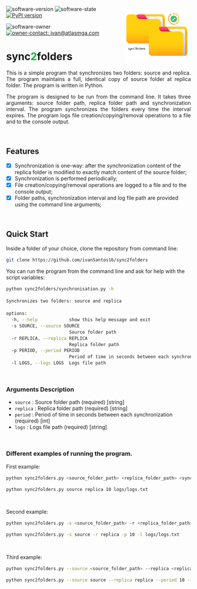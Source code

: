 <a src='https://www.rplumber.io/'><img src='logo.png' align="right" height="138.5" style="margin:10px;" /></a>

![software-version](https://custom-icon-badges.demolab.com/badge/Version-v0.1.0-gray.svg?labelColor=informational&logo=stack) 
![software-state](https://custom-icon-badges.demolab.com/badge/Status%20-Under%20Development-gray.svg?labelColor=informational&logo=gear) 
[![PyPI version](https://badge.fury.io/py/sync2folders.svg)](https://badge.fury.io/py/sync2folders)

![software-owner](https://custom-icon-badges.demolab.com/badge/Owner%20-Ivan%20Santos-gray.svg?labelColor=informational&logo=person)
<a href="mailto:ivan@atlasmga.com" rel="nofollow">![owner-contact: ivan@atlasmga.com](https://custom-icon-badges.demolab.com/badge/Contact%20-ivan@atlasmga.com-gray.svg?labelColor=informational&logo=mail)</a>
<br>
<h1 style="text-align: left;">sync<span style="color: #00b336">2</span>folders</h1>

<p style="text-align: justify;">This is a simple program that synchronizes two folders: source and replica. The program maintains a full, identical copy of source folder at replica folder. The program is written in Python.</p>

<p style="text-align: justify;">The program is designed to be run from the command line. It takes three arguments: source folder path, replica folder path and synchronization interval. The program synchronizes the folders every time the interval expires. The program logs file creation/copying/removal operations to a file and to the console output.</p>

<br>

## Features

- [x] Synchronization is one-way: after the synchronization content of the replica folder is modified to exactly match content of the source folder;
- [x] Synchronization is performed periodically;
- [x] File creation/copying/removal operations are logged to a file and to the console output;
- [x] Folder paths, synchronization interval and log file path are provided using the command line arguments;

<br>

## Quick Start

Inside a folder of your choice, clone the repository from command line:

```bash
git clone https://github.com/ivanSantos16/sync2folders
```

You can run the program from the command line and ask for help with the script variables:

```bash
python sync2folders/synchronisation.py -h                                                                             usage: synchronisation.py [-h] -s SOURCE -r REPLICA -p PERIOD -l LOGS

Synchronizes two folders: source and replica

options:
  -h, --help            show this help message and exit
  -s SOURCE, --source SOURCE
                        Source folder path
  -r REPLICA, --replica REPLICA
                        Replica folder path
  -p PERIOD, --period PERIOD
                        Period of time in seconds between each synchronization
  -l LOGS, --logs LOGS  Logs file path
```

<br>

### Arguments Description
- `source` : Source folder path (required) [string]
- `replica` : Replica folder path (required) [string]
- `period` : Period of time in seconds between each synchronization (required) [int]
- `logs` : Logs file path (required) [string]

<br>

### Different examples of running the program.

First example:

```bash
python sync2folders.py <source_folder_path> <replica_folder_path> <sync_interval> <log_file_path>
```

```bash
python sync2folders.py source replica 10 logs/logs.txt
```
<br>

Second example:

```bash
python sync2folders.py -s <source_folder_path> -r <replica_folder_path> -p <sync_interval> -l <log_file_path>
```

```bash
python sync2folders.py -s source -r replica -p 10 -l logs/logs.txt
```
<br>

Third example:

```bash
python sync2folders.py --source <source_folder_path> --replica <replica_folder_path> --period <sync_interval> --logs <log_file_path>
```

```bash
python sync2folders.py --source source --replica replica --period 10 --logs logs/logs.txt
```
